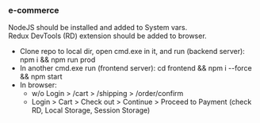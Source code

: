 ### e-commerce

NodeJS should be installed and added to System vars.  
Redux DevTools (RD) extension should be added to browser.

- Clone repo to local dir, open cmd.exe in it, and run (backend server): npm i && npm run prod
- In another cmd.exe run (frontend server): cd frontend && npm i --force && npm start
- In browser:
    - w/o Login > /cart > /shipping > /order/confirm
    - Login > Cart > Check out > Continue > Proceed to Payment (check RD, Local Storage, Session Storage)
